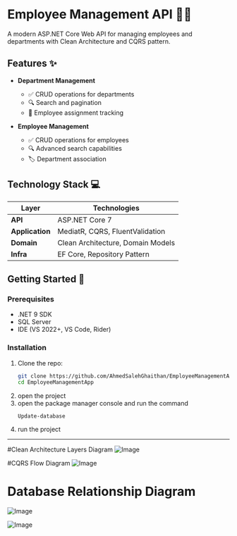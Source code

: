 # Employee Management API 🏢👥

A modern ASP.NET Core Web API for managing employees and departments with Clean Architecture and CQRS pattern.

## Features ✨

- **Department Management**
  - ✅ CRUD operations for departments
  - 🔍 Search and pagination
  - 🔗 Employee assignment tracking

- **Employee Management**
  - ✅ CRUD operations for employees
  - 🔍 Advanced search capabilities
  - 🏷️ Department association

## Technology Stack 💻

| Layer          | Technologies                          |
|----------------|---------------------------------------|
| **API**        | ASP.NET Core 7                        |
| **Application**| MediatR, CQRS, FluentValidation       |
| **Domain**     | Clean Architecture, Domain Models     |
| **Infra**      | EF Core, Repository Pattern           |

## Getting Started 🚀

### Prerequisites
- .NET 9 SDK
- SQL Server
- IDE (VS 2022+, VS Code, Rider)

### Installation
1. Clone the repo:
   ```bash
   git clone https://github.com/AhmedSalehGhaithan/EmployeeManagementApp.git
   cd EmployeeManagementApp
2. open the project
3. open the package manager console and run the command
   ```
   Update-database
4. run the project


-----------------------------------------------------------------
#Clean Architecture Layers Diagram
![Image](https://github.com/user-attachments/assets/be0dbca8-ef92-47ea-be41-74822aed506e)

#CQRS Flow Diagram
![Image](https://github.com/user-attachments/assets/0609593e-daf6-4631-9e1f-bcd080cce81d)
# Database Relationship Diagram
![Image](https://github.com/user-attachments/assets/f78a99ea-0dac-441e-b561-811951b4ca0e)

![Image](https://github.com/user-attachments/assets/ec02a942-38ff-4b92-b2a4-13423e9d2515)
